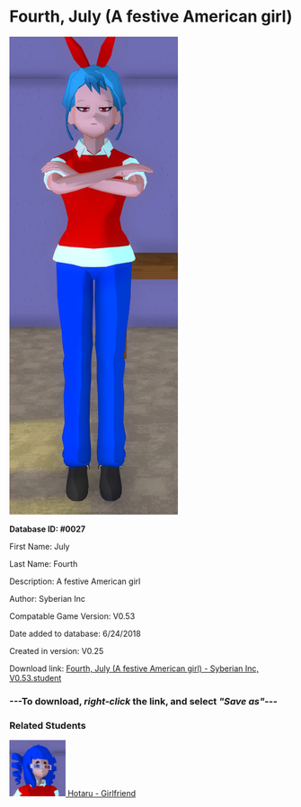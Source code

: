 # Fourth, July (A festive American girl)

<img src="../../Files/Images/Fourth, July (A festive American girl).png" title="Fourth, July (A festive American girl) - Syberian Inc, V0.53">

**Database ID: #0027**

First Name: July

Last Name: Fourth

Description: A festive American girl

Author: Syberian Inc

Compatable Game Version: V0.53

Date added to database: 6/24/2018

Created in version: V0.25

Download link: <a href="https://raw.githubusercontent.com/Arbiter1223/Daigaku-Gurashi-Custom-Students/master/Files/Student%20Files/Fourth%2C%20July%20(A%20festive%20American%20girl)%20-%20Syberian%20Inc%2C%20V0.53.student">Fourth, July (A festive American girl) - Syberian Inc, V0.53.student</a>

### ---**To download, _right-click_ the link, and select _"Save as"_**---

### Related Students

<a href="Ui, Hotaru (July's festive girlfriend).md"><img src="../../Files/Thumbs/Ui, Hotaru (July's festive girlfriend).png" height="100" width="100" title="Ui, Hotaru (July's festive girlfriend) - Syberian Inc, V0.53"></a><a href="Ui, Hotaru (July's festive girlfriend).md"> Hotaru - Girlfriend</a>

